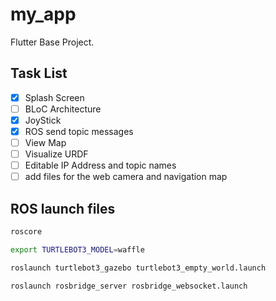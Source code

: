 # my_app

Flutter Base Project.



## Task List

- [x] Splash Screen
- [ ] BLoC Architecture
- [x] JoyStick
- [x] ROS send topic messages
- [ ] View Map
- [ ] Visualize URDF
- [ ] Editable IP Address and topic names
- [ ] add files for the web camera and navigation map

## ROS launch files

```bash
roscore

export TURTLEBOT3_MODEL=waffle

roslaunch turtlebot3_gazebo turtlebot3_empty_world.launch

roslaunch rosbridge_server rosbridge_websocket.launch


```